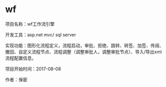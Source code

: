 # wf
项目名称：wf工作流引擎

开发工具：asp.net mvc/ sql server

实现功能：图形化流程定义，流程启动，审批、拒绝、跳转、转签、加签、传阅、撤回、自定义流程节点、流程调整（调整审批人，调整审批节点）、导入/导出xml流程配置信息。

项目开始时间：2017-08-08

作者：保密
